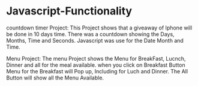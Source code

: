 # Javascript-Functionality


countdown timer Project: This Project shows that a giveaway of Iphone will be done in 10 days time. There was a countdown showing the Days, Months, Time and Seconds. Javascript was use for the Date Month and Time.


Menu Project: The menu Project shows the Menu for BreakFast, Lucnch, Dinner and all for the meal available. when you click on Breakfast Button Menu for the Breakfast will Pop up, Including for Luch and Dinner. The All Button will show all the Menu Available.  
